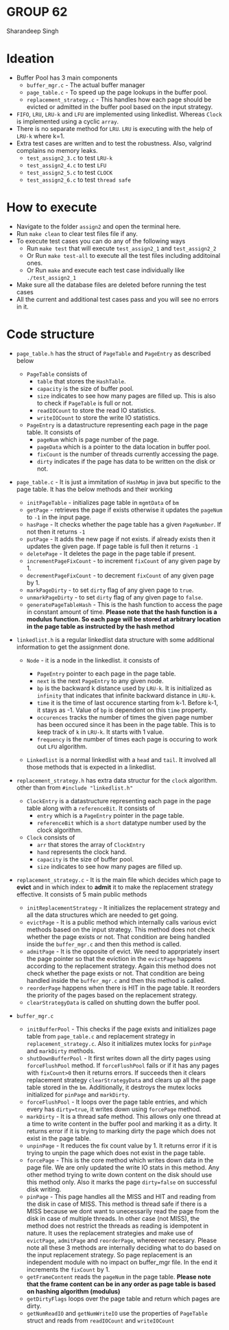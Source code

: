 # GROUP 62
Sharandeep Singh


# Ideation
- Buffer Pool has 3 main components
    - `buffer_mgr.c` - The actual buffer manager
    - `page_table.c` - To speed up the page lookups in the buffer pool.
    - `replacement_strategy.c` - This handles how each page should be evicted or admitted in the buffer pool based on the input strategy.
- `FIFO`, `LRU`, `LRU-k` and `LFU` are implemented using linkedlist. Whereas `Clock` is implemented using a cyclic `array`.
- There is no separate method for `LRU`. `LRU` is executing with the help of `LRU-k` where k=1.
- Extra test cases are written and to test the robustness. Also, valgrind complains no memory leaks.
    - `test_assign2_3.c` to test `LRU-k`
    - `test_assign2_4.c` to test `LFU`
    - `test_assign2_5.c` to test `CLOCK`
    - `test_assign2_6.c` to test `thread safe`

# How to execute
- Navigate to the folder `assign2` and open the terminal here.
- Run `make clean` to clear test files file if any.    
- To execute test cases you can do any of the following ways
    - Run `make test` that will execute `test_assign2_1` and `test_assign2_2`
    - Or Run `make test-all` to execute all the test files including additoinal ones.
    - Or Run `make` and execute each test case individually like `./test_assign2_1`
- Make sure all the database files are deleted before running the test cases
- All the current and additional test cases pass and you will see no errors in it.

# Code structure
- `page_table.h` has the struct of `PageTable` and `PageEntry` as described below
    - `PageTable` consists of 
        - `table` that stores the `HashTable`.
        - `capacity` is the size of buffer pool. 
        - `size` indicates to see how many pages are filled up. This is also to check if `PageTable` is full or not.
        - `readIOCount` to store the read IO statistics.
        - `writeIOCount` to store the write IO statistics.
    - `PageEntry` is a datastructure representing each page in the page table. It consists of
        - `pageNum` which is page number of the page.
        - `pageData` which is a pointer to the data location in buffer pool.
        - `fixCount` is the number of threads currently accessing the page.
        - `dirty` indicates if the page has data to be written on the disk or not.

- `page_table.c` - It is just a immitation of `HashMap` in java but specific to the page table. It has the below methods and their working
    - `initPageTable` - initializes page table in `mgmtData` of `bm`
    - `getPage` - retrieves the page if exists otherwise it updates the `pageNum` to `-1` in the input page.
    - `hasPage` - It checks whether the page table has a given `PageNumber`. If not then it returns `-1`
    - `putPage` - It adds the new page if not exists. if already exists then it updates the given page. If page table is full then it returns `-1`
    - `deletePage` - It deletes the page in the page table if present.
    - `incrementPageFixCount` - to increment `fixCount` of any given page by 1.
    - `decrementPageFixCount` - to decrement `fixCount` of any given page by 1.
    - `markPageDirty` - to set `dirty` flag of any given page to `true`.
    - `unmarkPageDirty` - to set `dirty` flag of any given page to `false`.
    - `generatePageTableHash` - This is the hash function to access the page in constant amount of time. **Please note that the hash function is a modulus function. So each page will be stored at arbitrary location in the page table as instructed by the hash method**

- `linkedlist.h` is a regular linkedlist data structure with some additional information to get the assignment done.
    - `Node` - it is a node in the linkedlist. it consists of
        - `PageEntry` pointer to each page in the page table.
        - `next` is the next `PageEntry` to any given node.
        - `bp` is the backward k distance used by `LRU-k`. It is initialized as `infinity` that indicates that infinite backward distance in `LRU-k`.
        - `time` it is the time of last occurence starting from k-1. Before k-1, it stays as -1. Value of `bp` is dependent on this `time` property.
        - `occurences` tracks the number of times the given page number has been occured since it has been in the page table. This is to keep track of `k` in `LRU-k`. It starts with 1 value.
        - `frequency` is the number of times each page is occuring to work out `LFU` algorithm.

    - `Linkedlist` is a normal linkedlist with a `head` and `tail`. It involved all those methods that is expected in a linkedlist.

- `replacement_strategy.h` has extra data structur for the `clock` algorithm. other than from `#include "linkedlist.h"` 
    - `ClockEntry` is a datastructure representing each page in the page table along with a `referenceBit`. It consists of
        - `entry` which is a `PageEntry` pointer in the page table.
        - `referenceBit` which is a `short` datatype number used by the clock algorithm.
    - `Clock` consists of 
        - `arr` that stores the array of `ClockEntry`
        - `hand` represents the clock hand.
        - `capacity` is the size of buffer pool. 
        - `size` indicates to see how many pages are filled up.

- `replacement_strategy.c` - It is the main file which decides which page to **evict** and in which index to **admit** it to make the replacement strategy effective. It consists of 5 main public methods
    - `initReplacementStrategy` - It initializes the replacement strategy and all the data structures which are needed to get going.
    - `evictPage` - It is a public method which internally calls various evict methods based on the input strategy. This method does not check whether the page exists or not. That condition are being handled inside the `buffer_mgr.c` and then this method is called.
    - `admitPage` - It is the opposite of evict. We need to apprpriately insert the page pointer so that the eviction in the `evictPage` happens according to the replacement strategy. Again this method does not check whether the page exists or not. That condition are being handled inside the `buffer_mgr.c` and then this method is called.
    - `reorderPage` happens when there is HIT in the page table. It reorders the priority of the pages based on the replacement strategy.
    - `clearStrategyData` is called on shutting down the buffer pool.

- `buffer_mgr.c`
    - `initBufferPool` - This checks if the page exists and initializes page table from `page_table.c` and replacement strategy in `replacement_strategy.c`. Also it initializes mutex locks for `pinPage` and `markDirty` methods.
    - `shutDownBufferPool` - It first writes down all the dirty pages using `forceFlushPool` method. If `forceFlushPool` fails or if it has any pages with `fixCount>0` then it returns errors. If succeeds then it clears replacement strategy `clearStrategyData` and clears up all the page table stored in the `bm`. Additionally, it destroys the mutex locks initialized for `pinPage` and `markDirty`.
    - `forceFlushPool` - It loops over the page table entries, and which every has `dirty=true`, it writes down using `forcePage` method.
    - `markDirty` - It is a thread safe method. This allows only one thread at a time to write content in the buffer pool and marking it as a dirty. It returns error if it is trying to marking dirty the page which does not exist in the page table.
    - `unpinPage` - It reduces the fix count value by 1. It returns error if it is trying to unpin the page which does not exist in the page table.
    - `forcePage` - This is the core method which writes down data in the page file. We are only updated the write IO stats in this method. Any other method trying to write down content on the disk should use this method only. Also it marks the page `dirty=false` on successful disk writing.
    - `pinPage` - This page handles all the MISS and HIT and reading from the disk in case of MISS. This method is thread safe if there is a MISS because we dont want to unecessarily read the page from the disk in case of multiple threads. In other case (not MISS), the method does not restrict the threads as reading is idempotent in nature. It uses the replacement strategies and make use of `evictPage`, `admitPage` and `reorderPage`, whereever necesary. Please note all these 3 methods are internally deciding what to do based on the input replacement strategy. So page replacement is an independent module with no impact on buffer_mgr file. In the end it increments the `fixCount` by 1.
    - `getFrameContent` reads the `pageNum` in the page table. **Please note that the frame content can be in any order as page table is based on hashing algorithm (modulus)**
    - `getDirtyFlags` loops over the page table and return which pages are dirty.
    - `getNumReadIO` and `getNumWriteIO` use the properties of `PageTable` struct and reads from `readIOCount` and `writeIOCount`